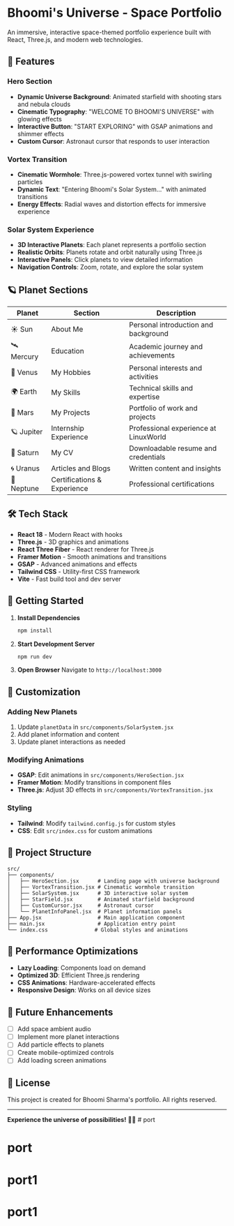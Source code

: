 # Bhoomi's Universe - Space Portfolio

An immersive, interactive space-themed portfolio experience built with React, Three.js, and modern web technologies.

## 🌟 Features

### Hero Section
- **Dynamic Universe Background**: Animated starfield with shooting stars and nebula clouds
- **Cinematic Typography**: "WELCOME TO BHOOMI'S UNIVERSE" with glowing effects
- **Interactive Button**: "START EXPLORING" with GSAP animations and shimmer effects
- **Custom Cursor**: Astronaut cursor that responds to user interaction

### Vortex Transition
- **Cinematic Wormhole**: Three.js-powered vortex tunnel with swirling particles
- **Dynamic Text**: "Entering Bhoomi's Solar System..." with animated transitions
- **Energy Effects**: Radial waves and distortion effects for immersive experience

### Solar System Experience
- **3D Interactive Planets**: Each planet represents a portfolio section
- **Realistic Orbits**: Planets rotate and orbit naturally using Three.js
- **Interactive Panels**: Click planets to view detailed information
- **Navigation Controls**: Zoom, rotate, and explore the solar system

## 🪐 Planet Sections

| Planet | Section | Description |
|--------|---------|-------------|
| ☀️ Sun | About Me | Personal introduction and background |
| 🛰️ Mercury | Education | Academic journey and achievements |
| 🌋 Venus | My Hobbies | Personal interests and activities |
| 🌍 Earth | My Skills | Technical skills and expertise |
| 🔴 Mars | My Projects | Portfolio of work and projects |
| 🪐 Jupiter | Internship Experience | Professional experience at LinuxWorld |
| 💫 Saturn | My CV | Downloadable resume and credentials |
| 🌀 Uranus | Articles and Blogs | Written content and insights |
| 🌊 Neptune | Certifications & Experience | Professional certifications |

## 🛠️ Tech Stack

- **React 18** - Modern React with hooks
- **Three.js** - 3D graphics and animations
- **React Three Fiber** - React renderer for Three.js
- **Framer Motion** - Smooth animations and transitions
- **GSAP** - Advanced animations and effects
- **Tailwind CSS** - Utility-first CSS framework
- **Vite** - Fast build tool and dev server

## 🚀 Getting Started

1. **Install Dependencies**
   ```bash
   npm install
   ```

2. **Start Development Server**
   ```bash
   npm run dev
   ```

3. **Open Browser**
   Navigate to `http://localhost:3000`

## 🎨 Customization

### Adding New Planets
1. Update `planetData` in `src/components/SolarSystem.jsx`
2. Add planet information and content
3. Update planet interactions as needed

### Modifying Animations
- **GSAP**: Edit animations in `src/components/HeroSection.jsx`
- **Framer Motion**: Modify transitions in component files
- **Three.js**: Adjust 3D effects in `src/components/VortexTransition.jsx`

### Styling
- **Tailwind**: Modify `tailwind.config.js` for custom styles
- **CSS**: Edit `src/index.css` for custom animations

## 📁 Project Structure

```
src/
├── components/
│   ├── HeroSection.jsx      # Landing page with universe background
│   ├── VortexTransition.jsx # Cinematic wormhole transition
│   ├── SolarSystem.jsx      # 3D interactive solar system
│   ├── StarField.jsx        # Animated starfield background
│   ├── CustomCursor.jsx     # Astronaut cursor
│   └── PlanetInfoPanel.jsx  # Planet information panels
├── App.jsx                  # Main application component
├── main.jsx                 # Application entry point
└── index.css               # Global styles and animations
```

## 🎯 Performance Optimizations

- **Lazy Loading**: Components load on demand
- **Optimized 3D**: Efficient Three.js rendering
- **CSS Animations**: Hardware-accelerated effects
- **Responsive Design**: Works on all device sizes

## 🌟 Future Enhancements

- [ ] Add space ambient audio
- [ ] Implement more planet interactions
- [ ] Add particle effects to planets
- [ ] Create mobile-optimized controls
- [ ] Add loading screen animations

## 📝 License

This project is created for Bhoomi Sharma's portfolio. All rights reserved.

---

**Experience the universe of possibilities!** 🚀✨ # port
# port
# port1
# port1
